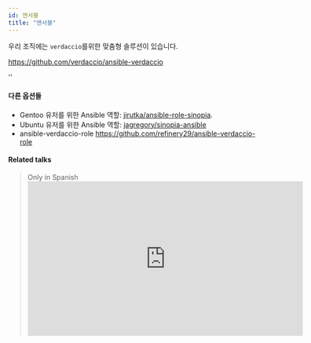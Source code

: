 ```yaml
---
id: 앤서블
title: "앤서블"
---
```


우리 조직에는 ` verdaccio `를위한 맞춤형 솔루션이 있습니다.

<https://github.com/verdaccio/ansible-verdaccio>

<div id="codefund">''</div>

#### 다른 옵션들

* Gentoo 유저를 위한 Ansible 역할: [jirutka/ansible-role-sinopia](https://github.com/jirutka/ansible-role-sinopia).
* Ubuntu 유저를 위한 Ansible 역할: [jagregory/sinopia-ansible](https://github.com/jagregory/sinopia-ansible)
* ansible-verdaccio-role <https://github.com/refinery29/ansible-verdaccio-role>

#### Related talks

> Only in Spanish <iframe width="560" height="315" src="https://www.youtube.com/embed/EWAxCgZQMAY?enablejsapi=1" frameborder="0" allow="accelerometer; autoplay; encrypted-media; gyroscope; picture-in-picture" allowfullscreen mark="crwd-mark"></iframe>